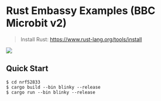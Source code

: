 # Rust Embassy Examples (BBC Microbit v2)

> Install Rust: https://www.rust-lang.org/tools/install

![](https://cdn.sanity.io/images/ajwvhvgo/production/69cda3f409b82d272fd8cc2ad9e95d731dbe3865-1688x734.png?w=653&q=80&fit=max&auto=format)

## Quick Start
```
$ cd nrf52833
$ cargo build --bin blinky --release
$ cargo run --bin blinky --release
```
